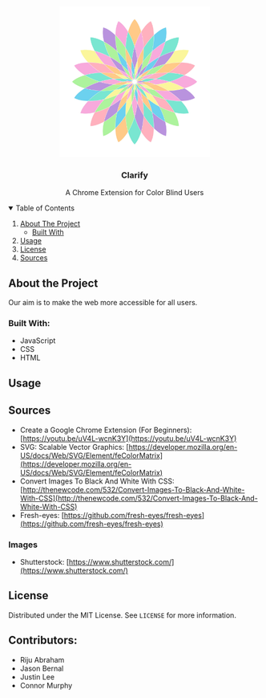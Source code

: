 <p align="center">
  <a>
    <img src="icons/img_large.png" alt="Clarify" width="300" height="auto">
  </a>
  <h3 align="center">Clarify</h3>
  <p align="center">
    A Chrome Extension for Color Blind Users
  </p>
</p>


<details open="open">
  <summary>Table of Contents</summary>
  <ol>
    <li>
      <a href="#about-the-project">About The Project</a>
      <ul>
        <li><a href="#built-with">Built With</a></li>
      </ul>
    </li>
    <li><a href="#usage">Usage</a></li>
    <li><a href="#license">License</a></li>
    <li><a href="#sources">Sources</a></li>
  </ol>
</details>


## About the Project

Our aim is to make the web more accessible for all users.

### Built With:
* JavaScript
* CSS
* HTML

## Usage

## Sources
* Create a Google Chrome Extension (For Beginners): [https://youtu.be/uV4L-wcnK3Y](https://youtu.be/uV4L-wcnK3Y)
* SVG: Scalable Vector Graphics: [https://developer.mozilla.org/en-US/docs/Web/SVG/Element/feColorMatrix](https://developer.mozilla.org/en-US/docs/Web/SVG/Element/feColorMatrix)
* Convert Images To Black And White With CSS: [http://thenewcode.com/532/Convert-Images-To-Black-And-White-With-CSS](http://thenewcode.com/532/Convert-Images-To-Black-And-White-With-CSS)
* Fresh-eyes: [https://github.com/fresh-eyes/fresh-eyes](https://github.com/fresh-eyes/fresh-eyes)

### Images
* Shutterstock: [https://www.shutterstock.com/](https://www.shutterstock.com/)

## License
Distributed under the MIT License. See `LICENSE` for more information.

## Contributors:
* Riju Abraham
* Jason Bernal
* Justin Lee
* Connor Murphy